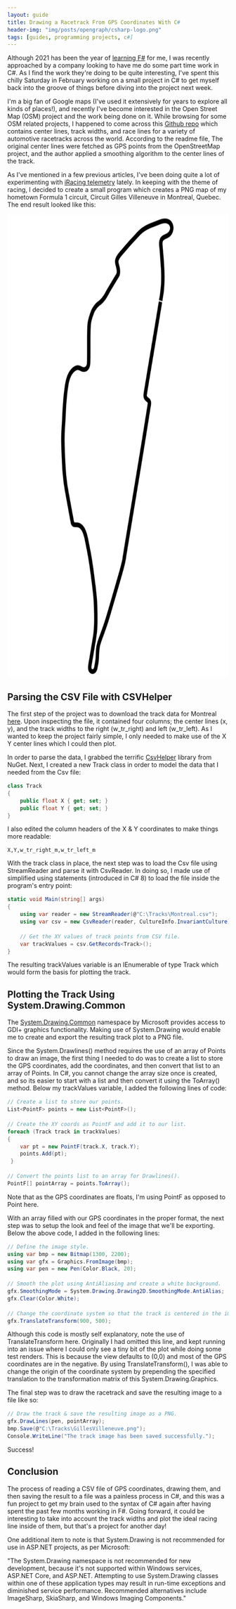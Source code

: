 ```yaml
---
layout: guide
title: Drawing a Racetrack From GPS Coordinates With C#
header-img: "img/posts/opengraph/csharp-logo.png"
tags: [guides, programming projects, c#] 
---
```


Although 2021 has been the year of [learning F#](/2021-01-04-why-learning-fsharp-2021/) for me, I was recently approached by a company looking to have me do some part time work in C#. As I find the work they're doing to be quite interesting, I've spent this chilly Saturday in February working on a small project in C# to get myself back into the groove of things before diving into the project next week.

I'm a big fan of Google maps (I've used it extensively for years to explore all kinds of places!), and recently I've become interested in the Open Street Map (OSM) project and the work being done on it. While browsing for some OSM related projects, I happened to come across this [Github repo](https://github.com/TUMFTM/racetrack-database) which contains center lines, track widths, and race lines for a variety of automotive racetracks across the world. According to the readme file, The original center lines were fetched as GPS points from the OpenStreetMap project, and the author applied a smoothing algorithm to the center lines of the track.

As I've mentioned in a few previous articles, I've been doing quite a lot of experimenting with [iRacing telemetry](https://markjames.dev/2021-02-09-iracing-telemetry-fsharp/) lately. In keeping with the theme of racing, I decided to create a small program which creates a PNG map of my hometown Formula 1 circuit, Circuit Gilles Villeneuve in Montreal, Quebec. The end result looked like this:

<img src="/img/posts/gilles-villeneuve-trackmap-crop.png" width="700" height="1053" alt="The Gilles Villeneuve Racetrack created from GPS coordinates">

## Parsing the CSV File with CSVHelper

The first step of the project was to download the track data for Montreal [here](https://github.com/TUMFTM/racetrack-database/blob/master/tracks/Montreal.csv). Upon inspecting the file, it contained four columns; the center lines (x, y), and the track widths to the right (w_tr_right) and left (w_tr_left). As I wanted to keep the project fairly simple, I only needed to make use of the X Y center lines which I could then plot.

In order to parse the data, I grabbed the terrific [CsvHelper](https://joshclose.github.io/CsvHelper/getting-started) library from NuGet. Next, I created a new Track class in order to model the data that I needed from the Csv file:

```csharp
class Track
{
    public float X { get; set; }
    public float Y { get; set; }
}
```
I also edited the column headers of the X & Y coordinates to make things more readable:

```
X,Y,w_tr_right_m,w_tr_left_m
```

With the track class in place, the next step was to load the Csv file using StreamReader and parse it with CsvReader. In doing so, I made use of simplified using statements (introduced in C# 8) to load the file inside the program's entry point:

```csharp
static void Main(string[] args)
{
    using var reader = new StreamReader(@"C:\Tracks\Montreal.csv");
    using var csv = new CsvReader(reader, CultureInfo.InvariantCulture);

    // Get the XY values of track points from CSV file.
    var trackValues = csv.GetRecords<Track>();
}
```
The resulting trackValues variable is an IEnumerable of type Track which would form the basis for plotting the track.

## Plotting the Track Using System.Drawing.Common

The [System.Drawing.Common](https://www.nuget.org/packages/System.Drawing.Common) namespace by Microsoft provides access to GDI+ graphics functionality. Making use of System.Drawing would enable me to create and export the resulting track plot to a PNG file.

Since the System.Drawlines() method requires the use of an array of Points to draw an image, the first thing I needed to do was to create a list to store the GPS coordinates, add the coordinates, and then convert that list to an array of Points. In C#, you cannot change the array size once is created, and so its easier to start with a list and then convert it using the ToArray() method. Below my trackValues variable, I added the following lines of code:

```csharp
// Create a list to store our points.
List<PointF> points = new List<PointF>();

// Create the XY coords as PointF and add it to our list. 
foreach (Track track in trackValues)
{
    var pt = new PointF(track.X, track.Y);
    points.Add(pt);
 }

// Convert the points list to an array for Drawlines(). 
PointF[] pointArray = points.ToArray();
```
Note that as the GPS coordinates are floats, I'm using PointF as opposed to Point here.

With an array filled with our GPS coordinates in the proper format, the next step was to setup the look and feel of the image that we'll be exporting. Below the above code, I added in the following lines:
```csharp
// Define the image style.
using var bmp = new Bitmap(1300, 2200);
using var gfx = Graphics.FromImage(bmp);
using var pen = new Pen(Color.Black, 20);

// Smooth the plot using AntiAliasing and create a white background.
gfx.SmoothingMode = System.Drawing.Drawing2D.SmoothingMode.AntiAlias;
gfx.Clear(Color.White);

// Change the coordinate system so that the track is centered in the image.
gfx.TranslateTransform(900, 500);
```
Although this code is mostly self explanatory, note the use of TranslateTransform here. Originally I had omitted this line, and kept running into an issue where I could only see a tiny bit of the plot while doing some test renders. This is because the view defaults to (0,0) and most of the GPS coordinates are in the negative. By using TranslateTransform(), I was able to change the origin of the coordinate system by prepending the specified translation to the transformation matrix of this System.Drawing.Graphics.

The final step was to draw the racetrack and save the resulting image to a file like so:
```csharp
// Draw the track & save the resulting image as a PNG.
gfx.DrawLines(pen, pointArray);
bmp.Save(@"C:\Tracks\GillesVilleneuve.png");
Console.WriteLine("The track image has been saved successfully.");
```
Success!

## Conclusion 

The process of reading a CSV file of GPS coordinates, drawing them, and then saving the result to a file was a painless process in C#, and this was a fun project to get my brain used to the syntax of C# again after having spent the past few months working in F#. Going forward, it could be interesting to take into account the track widths and plot the ideal racing line inside of them, but that's a project for another day! 

One additional item to note is that System.Drawing is not recommended for use in ASP.NET projects, as per Microsoft:

"The System.Drawing namespace is not recommended for new development, because it's not supported within Windows services, ASP.NET Core, and ASP.NET. Attempting to use System.Drawing classes within one of these application types may result in run-time exceptions and diminished service performance. Recommended alternatives include ImageSharp, SkiaSharp, and Windows Imaging Components."